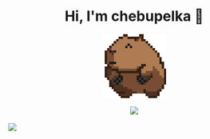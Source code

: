 <h1 align="center">Hi, I'm chebupelka 👋</h1>
<p align="center"> <img src="capyroll.gif"> </p>
<!-- <p align="center"><img src="https://github-readme-stats.vercel.app/api/top-langs/?username=chebupelka8&layout=compact&theme=dark"></p> -->
<p align="center"><img src="https://www.codewars.com/users/chebupelka8/badges/large"></p>

<img src="https://komarev.com/ghpvc/?username=chebupelka8">
